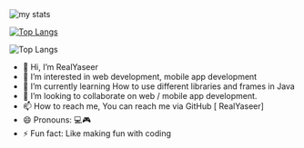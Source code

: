 <img alt="my stats" src ="https://github-readme-stats.vercel.app/api?username=RealYaseer"/>

[![Top Langs](https://github-readme-stats.vercel.app/api/top-langs/?username=anuraghazra)](https://github.com/anuraghazra/github-readme-stats)

![Top Langs](https://github-readme-stats.vercel.app/api/top-langs/?username=RealYaseer&layout=compact)

- 👋 Hi, I’m RealYaseer
- 👀 I’m interested in web development, mobile app development 
- 🌱 I’m currently learning How to use different libraries and frames in Java
- 💞️ I’m looking to collaborate on web / mobile app development.
- 📫 How to reach me, You can reach me via GitHub [ RealYaseer]
- 😄 Pronouns: 💻🎮
- ⚡ Fun fact: Like making fun with coding 

<!---
RealYaseer/RealYaseer is a ✨ special ✨ repository because its `README.md` (this file) appears on your GitHub profile.
You can click the Preview link to take a look at your changes.
--->
